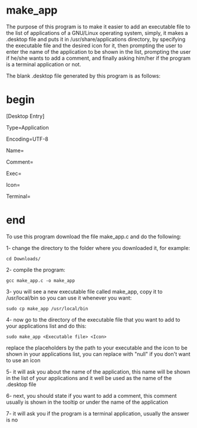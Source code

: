 # make_app

The purpose of this program is to make it easier to add an executable file to the list of applications of a GNU/Linux operating system, simply, it makes a .desktop file and puts it in /usr/share/applications directory, by specifying the executable file and the desired icon for it, then prompting the user to enter the name of the application to be shown in the list, prompting the user if he/she wants to add a comment, and finally asking him/her if the program is a terminal application or not.

The blank .desktop file generated by this program is as follows:
# begin
[Desktop Entry]

Type=Application

Encoding=UTF-8

Name=

Comment=

Exec=

Icon=

Terminal=
# end

To use this program download the file make_app.c and do the following:

1- change the directory to the folder where you downloaded it, for example:

    cd Downloads/

2- compile the program:

    gcc make_app.c -o make_app

3- you will see a new executable file called make_app, copy it to /usr/local/bin so you can use it whenever you want:

    sudo cp make_app /usr/local/bin
   
4- now go to the directory of the executable file that you want to add to your applications list and do this:

    sudo make_app <Executable file> <Icon>
  
   replace the placeholders by the path to your executable and the icon to be shown in your applications list, you can replace <Icon> with "null" if you don't want to use an icon

5- it will ask you about the name of the application, this name will be shown in the list of your applications and it well be used as the name of the .desktop file

6- next, you should state if you want to add a comment, this comment usually is shown in the tooltip or under the name of the application

7- it will ask you if the program is a terminal application, usually the answer is no
  

